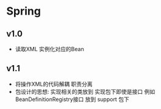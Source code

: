 # Spring

## v1.0
- 读取XML 实例化对应的Bean

## v1.1
- 将操作XML的代码解耦 职责分离
- 包设计的思想: 实现相关的类放到 实现包下即使是接口 例如 BeanDefinitionRegistry接口 放到 support 包下

